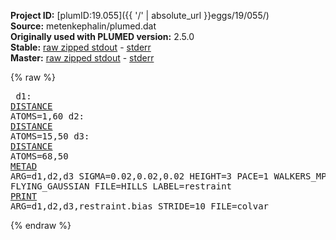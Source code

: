 **Project ID:** [plumID:19.055]({{ '/' | absolute_url }}eggs/19/055/)  
**Source:** metenkephalin/plumed.dat  
**Originally used with PLUMED version:** 2.5.0  
**Stable:** [raw zipped stdout](plumed.dat.plumed.stdout.txt.zip) - [stderr](plumed.dat.plumed.stderr)  
**Master:** [raw zipped stdout](plumed.dat.plumed_master.stdout.txt.zip) - [stderr](plumed.dat.plumed_master.stderr)  

{% raw %}<pre>
d1: <a href="https://plumed.github.io/doc-master/user-doc/html/_d_i_s_t_a_n_c_e.html">DISTANCE</a> ATOMS=1,60
d2: <a href="https://plumed.github.io/doc-master/user-doc/html/_d_i_s_t_a_n_c_e.html">DISTANCE</a> ATOMS=15,50
d3: <a href="https://plumed.github.io/doc-master/user-doc/html/_d_i_s_t_a_n_c_e.html">DISTANCE</a> ATOMS=68,50
<a href="https://plumed.github.io/doc-master/user-doc/html/_m_e_t_a_d.html">METAD</a> ARG=d1,d2,d3 SIGMA=0.02,0.02,0.02 HEIGHT=3 PACE=1 WALKERS_MPI FLYING_GAUSSIAN FILE=HILLS LABEL=restraint
<a href="https://plumed.github.io/doc-master/user-doc/html/_p_r_i_n_t.html">PRINT</a> ARG=d1,d2,d3,restraint.bias STRIDE=10 FILE=colvar 
</pre>{% endraw %}
